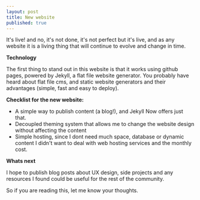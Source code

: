 ```yaml
---
layout: post
title: New website
published: true
---
```


It's live! and no, it's not done, it's not perfect but it's live, and as any website it is a living thing that will continue to evolve and change in time.

**Technology**

The first thing to stand out in this website is that it works using github pages, powered by Jekyll, a flat file website generator. You probably have heard about flat file cms, and static website generators and their advantages (simple, fast and easy to deploy).

**Checklist for the new website:**

- A simple way to publish content (a blog!), and Jekyll Now offers just that.
- Decoupled theming system that allows me to change the website design without affecting the content
- Simple hosting, since I dont need much space, database or dynamic content I didn't want to deal with web hosting services and the monthly cost.

**Whats next**

I hope to publish blog posts about UX design, side projects and any resources I found could be useful for the rest of the community.

So if you are reading this, let me know your thoughts.
